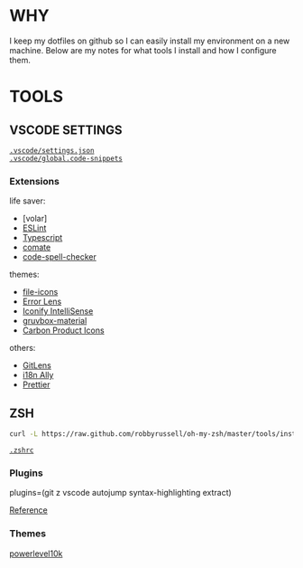 # WHY
I keep my dotfiles on github so I can easily install my environment on a new machine. Below are my notes for what tools I install and how I configure them.

# TOOLS
## VSCODE SETTINGS
[`.vscode/settings.json`](./.vscode/settings.json)<br>
[`.vscode/global.code-snippets`](./.vscode/global.code-snippets)

### Extensions

life saver:
- [volar]
- [ESLint]()
- [Typescript]()
- [comate]()
- [code-spell-checker]()

themes:
- [file-icons]()
- [Error Lens]()
- [Iconify IntelliSense]()
- [gruvbox-material]()
- [Carbon Product Icons]()

others: 
- [GitLens]()
- [i18n Ally]()
- [Prettier]()


## ZSH
```sh
curl -L https://raw.github.com/robbyrussell/oh-my-zsh/master/tools/install.sh | sh
```

[`.zshrc`](./oh-my-zsh/.zshrc)<br>

### Plugins
plugins=(git z vscode autojump syntax-highlighting extract)

[Reference](https://github.com/ohmyzsh/ohmyzsh/wiki/Plugins)

### Themes
[powerlevel10k]()
